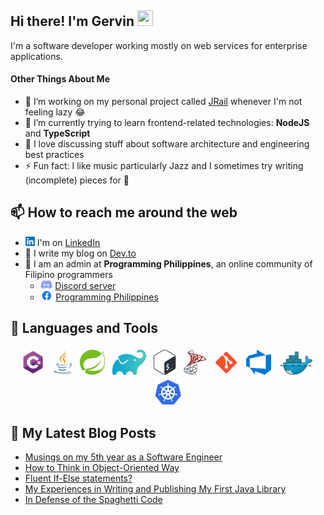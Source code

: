 ## Hi there! I'm Gervin <img src="https://media.giphy.com/media/hvRJCLFzcasrR4ia7z/giphy.gif" width="25px" height="25px">
I'm a software developer working mostly on web services for enterprise applications.

#### Other Things About Me
- 🔭 I’m working on my personal project called [JRail](https://github.com/Gerv-G/jrail) whenever I'm not feeling lazy :joy:
- 🌱 I’m currently trying to learn frontend-related technologies: **NodeJS** and **TypeScript**
- 💬 I love discussing stuff about software architecture and engineering best practices
- ⚡ Fun fact: I like music particularly Jazz and I sometimes try writing (incomplete) pieces for :musical_keyboard:

## 📫 How to reach me around the web
- <img src="linkedin.png" height="15"> I'm on [LinkedIn](https://www.linkedin.com/in/gervin-guevarra/)
- 📝 I write my blog on [Dev.to](https://dev.to/gervg)
- 👯 I  am an admin at **Programming Philippines**, an online community of Filipino programmers
     - <img src="discord.png" height="15"> [Discord server](https://discord.gg/MmWwgXQezf)
     - <img src="facebook.png" height="15"> [Programming Philippines](https://www.facebook.com/groups/programming.philippines/)


## 🧰 Languages and Tools
<p align="center">
<img src="csharp.png" alt="C#" height="40" style="vertical-align:top; margin:4px">
<img src="java.png" alt="Java" height="40" style="vertical-align:top; margin:4px">
<img src="spring.png" alt="Spring" height="40" style="vertical-align:top; margin:4px">
<img src="gradle.png" alt="Gradle" height="40" style="vertical-align:top; margin:4px">
<img src="bash.png" alt="Bash" height="40" style="vertical-align:top; margin:4px">
<img src="sqlserver.png" alt="SQL Server" height="40" style="vertical-align:top; margin:4px">
<img src="git.png" alt="Git" height="40" style="vertical-align:top; margin:4px">
<img src="azuredevops.png" alt="Azure DevOps" height="40" style="vertical-align:top; margin:4px">
<img src="docker.png" alt="Docker" height="40" style="vertical-align:top; margin:4px">
<img src="kubernetes.png" alt="Kubernetes" height="40" style="vertical-align:top; margin:4px">
</p>

## 📝 My Latest Blog Posts
<!-- BLOG-POST-LIST:START -->
- [Musings on my 5th year as a Software Engineer](https://dev.to/gervg/musings-on-my-5th-year-as-a-software-engineer-5dcn)
- [How to Think in Object-Oriented Way](https://dev.to/gervg/how-to-think-in-object-oriented-way-29a2)
- [Fluent If-Else statements?](https://dev.to/gervg/fluent-if-else-statements-mc3)
- [My Experiences in Writing and Publishing My First Java Library](https://dev.to/gervg/my-experiences-in-writing-and-publishing-my-first-java-library-11hc)
- [In Defense of the Spaghetti Code](https://dev.to/gervg/in-defense-of-the-spaghetti-code-1oha)
<!-- BLOG-POST-LIST:END -->
